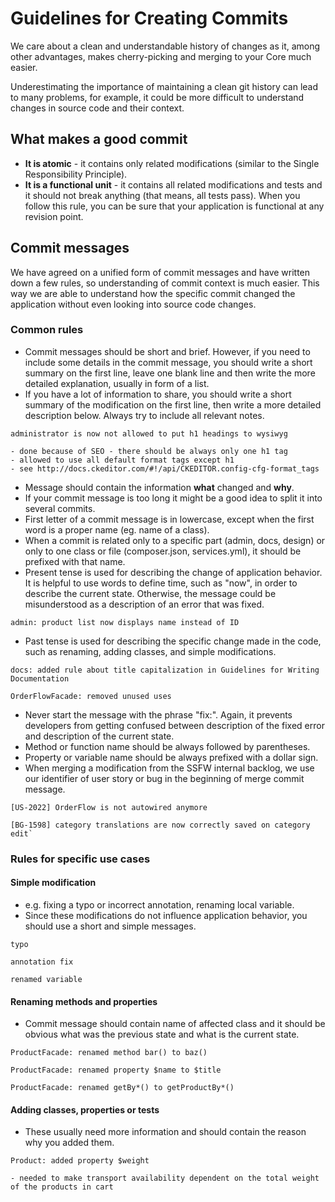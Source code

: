 # Guidelines for Creating Commits
We care about a clean and understandable history of changes as it, among other advantages, makes cherry-picking and merging to your Core much easier.

Underestimating the importance of maintaining a clean git history can lead to many problems, for example, it could be more difficult to understand changes in source code and their context.

## What makes a good commit
* **It is atomic** - it contains only related modifications (similar to the Single Responsibility Principle).
* **It is a functional unit** - it contains all related modifications and tests and it should not break anything (that means, all tests pass). When you follow this rule, you can be sure that your application is functional at any revision point. 

## Commit messages
We have agreed on a unified form of commit messages and have written down a few rules, so understanding of commit context is much easier.
This way we are able to understand how the specific commit changed the application without even looking into source code changes.

### Common rules
* Commit messages should be short and brief. However, if you need to include some details in the commit message, you should write a short summary on the first line, leave one blank line and then write the more detailed explanation, usually in form of a list.
* If you have a lot of information to share, you should write a short summary of the modification on the first line, then write a more detailed description below. Always try to include all relevant notes.

```
administrator is now not allowed to put h1 headings to wysiwyg

- done because of SEO - there should be always only one h1 tag
- allowed to use all default format tags except h1
- see http://docs.ckeditor.com/#!/api/CKEDITOR.config-cfg-format_tags
```

* Message should contain the information **what** changed and **why**.
* If your commit message is too long it might be a good idea to split it into several commits.
* First letter of a commit message is in lowercase, except when the first word is a proper name (eg. name of a class).
* When a commit is related only to a specific part (admin, docs, design) or only to one class or file (composer.json, services.yml), it should be prefixed with that name.
* Present tense is used for describing the change of application behavior. It is helpful to use words to define time, such as "now", in order to describe the current state. Otherwise, the message could be misunderstood as a description of an error that was fixed.

```
admin: product list now displays name instead of ID
```

* Past tense is used for describing the specific change made in the code, such as renaming, adding classes, and simple modifications.

```
docs: added rule about title capitalization in Guidelines for Writing Documentation
```

```
OrderFlowFacade: removed unused uses
```

* Never start the message with the phrase "fix:". Again, it prevents developers from getting confused between description of the fixed error and description of the current state.
* Method or function name should be always followed by parentheses.
* Property or variable name should be always prefixed with a dollar sign.
* When merging a modification from the SSFW internal backlog, we use our identifier of user story or bug in the beginning of merge commit message.

```
[US-2022] OrderFlow is not autowired anymore
```

```
[BG-1598] category translations are now correctly saved on category edit`
```

### Rules for specific use cases
#### Simple modification
* e.g. fixing a typo or incorrect annotation, renaming local variable.
* Since these modifications do not influence application behavior, you should use a short and simple messages.

```
typo
```

```
annotation fix
```

```
renamed variable
```

#### Renaming methods and properties
* Commit message should contain name of affected class and it should be obvious what was the previous state and what is the current state.

```
ProductFacade: renamed method bar() to baz()
```

```
ProductFacade: renamed property $name to $title
```

```
ProductFacade: renamed getBy*() to getProductBy*()
```

#### Adding classes, properties or tests
* These usually need more information and should contain the reason why you added them.
```
Product: added property $weight

- needed to make transport availability dependent on the total weight of the products in cart
```
